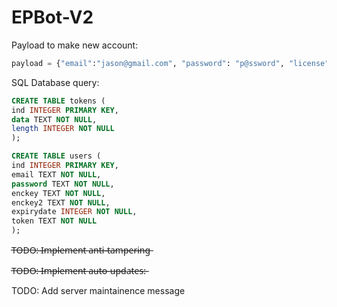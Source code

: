 # EPBot-V2

Payload to make new account:
```Python
payload = {"email":"jason@gmail.com", "password": "p@ssword", "license": "ikAWYTeMN7KftBHEkdbNto8ykSCtXJnL"}
```

SQL Database query:
```sql
CREATE TABLE tokens (
ind INTEGER PRIMARY KEY,
data TEXT NOT NULL,
length INTEGER NOT NULL
);

CREATE TABLE users (
ind INTEGER PRIMARY KEY,
email TEXT NOT NULL,
password TEXT NOT NULL,
enckey TEXT NOT NULL,
enckey2 TEXT NOT NULL,
expirydate INTEGER NOT NULL,
token TEXT NOT NULL
);
```

T̶O̶D̶O̶:̶ ̶I̶m̶p̶l̶e̶m̶e̶n̶t̶ ̶a̶n̶t̶i̶-̶t̶a̶m̶p̶e̶r̶i̶n̶g̶

T̶O̶D̶O̶:̶ ̶I̶m̶p̶l̶e̶m̶e̶n̶t̶ ̶a̶u̶t̶o̶-̶u̶p̶d̶a̶t̶e̶s̶:̶

TODO: Add server maintainence message
